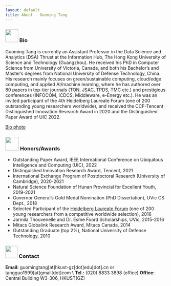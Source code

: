 ```yaml
---
layout: default
title: About - Guoming Tang
---
```


### <img src="../img/bio.png" height="40px"> Bio

Guoming Tang is currently an Assistant Professor in the Data Science and Analytics (DSA) Thrust at the Information Hub, The Hong Kong University of Science and Technology (Guangzhou). He received his PhD in Computer Science from University of Victoria, Canada, and both his Bachelor’s and Master’s degrees from National University of Defense Technology, China. His research mainly focuses on green/sustainable computing, cloud/edge computing, and applied AI/machine learning, where he has authored over 80 papers in top-tier journals (TON, JSAC, TPDS, TMC etc.) and prestigious conferences (INFOCOM, ICDCS, Middleware, e-Energy etc.). He was an invited participant of the 4th Heidelberg Laureate Forum (one of 200 outstanding young researchers worldwide), and received the CCF-Tencent Distinguished Innovation Research Award in 2020 and the Distinguished Paper Award of UIC 2022.

<a href="/img/guomingtang-new.png" target="_blank">Bio photo</a>

### <img src="../img/honor.png" height="42px"> Honors/Awards

- Outstanding Paper Award, IEEE International Conference on Ubiquitous Intelligence and Computing (UIC), 2022
- Distinguished Innovation Research Award, Tencent, 2021
- International Exchange Program of Postdoctoral Research (University of Cambridge), 2020-2021
- Natural Science Foundation of Hunan Provincial for Excellent Youth, 2019-2021
- Governor General’s Gold Medal Nomination (PhD Dissertation), UVic CS Dept., 2018
- Selected Participant of the [Heidelberg Laureate Forum](https://www.heidelberg-laureate-forum.org/) (one of 200 young researchers from a competitive worldwide selection), 2016
- Jarmila Thouvenelle and Dr. Esme Foord Scholarships, UVic, 2015-2016
- Mitacs Globalink Research Award, Mitacs Canada, 2014
- Outstanding Graduate (top 2%), National University of Defense Technology, 2010

### <img src="../img/contact.png" height="38px"> Contact


**Email:** guomingtang[at]hkust-gz[dot]edu[dot].cn or tangguo1999[at]gmail[dot]com \\
**Tel.:** (020) 8833 3898 (office)
**Office:** Central Building W3-306, HKUST(GZ)

